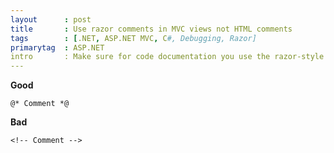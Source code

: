 ```yaml
---
layout      : post
title       : Use razor comments in MVC views not HTML comments
tags        : [.NET, ASP.NET MVC, C#, Debugging, Razor]
primarytag  : ASP.NET
intro       : Make sure for code documentation you use the razor-style comments in your ASP.NET MVC views, not HTML-style comments. Regular HTML comments will be sent to the client which would increase the page size and expose unnecessary implementation details to the end-user, razor comments are kept server-side.
---
```


**Good**

<!--prettify lang=csharp-->
    @* Comment *@

**Bad**

<!--prettify lang=html-->
    <!-- Comment -->
